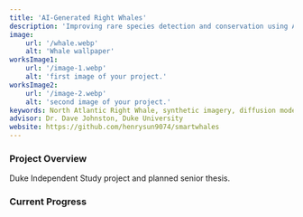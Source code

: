 ```yaml
---
title: 'AI-Generated Right Whales'
description: 'Improving rare species detection and conservation using AI-generated training data augmentation'
image:
    url: '/whale.webp'
    alt: 'Whale wallpaper'
worksImage1:
    url: '/image-1.webp'
    alt: 'first image of your project.'
worksImage2:
    url: '/image-2.webp'
    alt: 'second image of your project.'
keywords: North Atlantic Right Whale, synthetic imagery, diffusion models, LoRA, deep learning
advisor: Dr. Dave Johnston, Duke University
website: https://github.com/henrysun9074/smartwhales
---
```


### Project Overview

<p class="project-description">Duke Independent Study project and planned senior thesis.</p>

### Current Progress